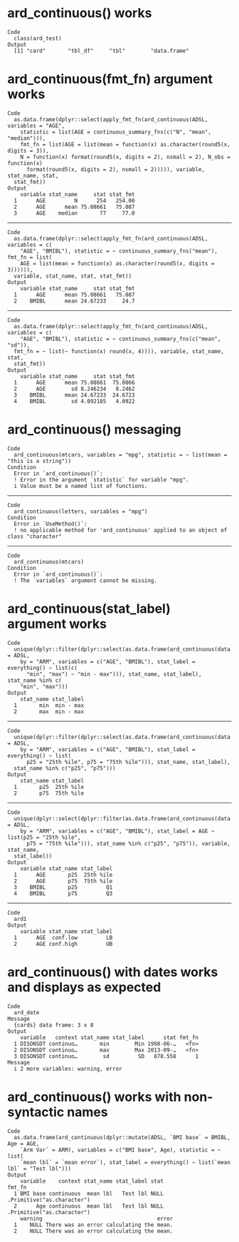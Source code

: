 # ard_continuous() works

    Code
      class(ard_test)
    Output
      [1] "card"       "tbl_df"     "tbl"        "data.frame"

# ard_continuous(fmt_fn) argument works

    Code
      as.data.frame(dplyr::select(apply_fmt_fn(ard_continuous(ADSL, variables = "AGE",
        statistic = list(AGE = continuous_summary_fns(c("N", "mean", "median"))),
        fmt_fn = list(AGE = list(mean = function(x) as.character(round5(x, digits = 3)),
        N = function(x) format(round5(x, digits = 2), nsmall = 2), N_obs = function(x)
          format(round5(x, digits = 2), nsmall = 2))))), variable, stat_name, stat,
      stat_fmt))
    Output
        variable stat_name     stat stat_fmt
      1      AGE         N      254   254.00
      2      AGE      mean 75.08661   75.087
      3      AGE    median       77     77.0

---

    Code
      as.data.frame(dplyr::select(apply_fmt_fn(ard_continuous(ADSL, variables = c(
        "AGE", "BMIBL"), statistic = ~ continuous_summary_fns("mean"), fmt_fn = list(
        AGE = list(mean = function(x) as.character(round5(x, digits = 3)))))),
      variable, stat_name, stat, stat_fmt))
    Output
        variable stat_name     stat stat_fmt
      1      AGE      mean 75.08661   75.087
      2    BMIBL      mean 24.67233     24.7

---

    Code
      as.data.frame(dplyr::select(apply_fmt_fn(ard_continuous(ADSL, variables = c(
        "AGE", "BMIBL"), statistic = ~ continuous_summary_fns(c("mean", "sd")),
      fmt_fn = ~ list(~ function(x) round(x, 4)))), variable, stat_name, stat,
      stat_fmt))
    Output
        variable stat_name     stat stat_fmt
      1      AGE      mean 75.08661  75.0866
      2      AGE        sd 8.246234   8.2462
      3    BMIBL      mean 24.67233  24.6723
      4    BMIBL        sd 4.092185   4.0922

# ard_continuous() messaging

    Code
      ard_continuous(mtcars, variables = "mpg", statistic = ~ list(mean = "this is a string"))
    Condition
      Error in `ard_continuous()`:
      ! Error in the argument `statistic` for variable "mpg".
      i Value must be a named list of functions.

---

    Code
      ard_continuous(letters, variables = "mpg")
    Condition
      Error in `UseMethod()`:
      ! no applicable method for 'ard_continuous' applied to an object of class "character"

---

    Code
      ard_continuous(mtcars)
    Condition
      Error in `ard_continuous()`:
      ! The `variables` argument cannot be missing.

# ard_continuous(stat_label) argument works

    Code
      unique(dplyr::filter(dplyr::select(as.data.frame(ard_continuous(data = ADSL,
        by = "ARM", variables = c("AGE", "BMIBL"), stat_label = everything() ~ list(c(
          "min", "max") ~ "min - max"))), stat_name, stat_label), stat_name %in% c(
        "min", "max")))
    Output
        stat_name stat_label
      1       min  min - max
      2       max  min - max

---

    Code
      unique(dplyr::filter(dplyr::select(as.data.frame(ard_continuous(data = ADSL,
        by = "ARM", variables = c("AGE", "BMIBL"), stat_label = everything() ~ list(
          p25 = "25th %ile", p75 = "75th %ile"))), stat_name, stat_label),
      stat_name %in% c("p25", "p75")))
    Output
        stat_name stat_label
      1       p25  25th %ile
      2       p75  75th %ile

---

    Code
      unique(dplyr::select(dplyr::filter(as.data.frame(ard_continuous(data = ADSL,
        by = "ARM", variables = c("AGE", "BMIBL"), stat_label = AGE ~ list(p25 = "25th %ile",
          p75 = "75th %ile"))), stat_name %in% c("p25", "p75")), variable, stat_name,
      stat_label))
    Output
        variable stat_name stat_label
      1      AGE       p25  25th %ile
      2      AGE       p75  75th %ile
      3    BMIBL       p25         Q1
      4    BMIBL       p75         Q3

---

    Code
      ard1
    Output
        variable stat_name stat_label
      1      AGE  conf.low         LB
      2      AGE conf.high         UB

# ard_continuous() with dates works and displays as expected

    Code
      ard_date
    Message
      {cards} data frame: 3 x 8
    Output
        variable   context stat_name stat_label      stat fmt_fn
      1 DISONSDT continuo…       min        Min 1998-06-…   <fn>
      2 DISONSDT continuo…       max        Max 2013-09-…   <fn>
      3 DISONSDT continuo…        sd         SD   878.558      1
    Message
      i 2 more variables: warning, error

# ard_continuous() works with non-syntactic names

    Code
      as.data.frame(ard_continuous(dplyr::mutate(ADSL, `BMI base` = BMIBL, Age = AGE,
        `Arm Var` = ARM), variables = c("BMI base", Age), statistic = ~ list(
        `mean lbl` = `mean error`), stat_label = everything() ~ list(`mean lbl` = "Test lbl")))
    Output
        variable    context stat_name stat_label stat                     fmt_fn
      1 BMI base continuous  mean lbl   Test lbl NULL .Primitive("as.character")
      2      Age continuous  mean lbl   Test lbl NULL .Primitive("as.character")
        warning                                    error
      1    NULL There was an error calculating the mean.
      2    NULL There was an error calculating the mean.

